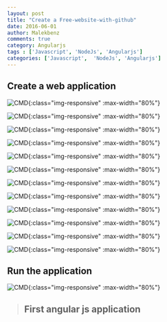 ```yaml
---
layout: post
title: "Create a Free-website-with-github" 
date: 2016-06-01
author: Malekbenz
comments: true
category: Angularjs
tags : ['Javascript', 'NodeJs', 'Angularjs']
categories: ['Javascript',  'NodeJs', 'Angularjs']
---
```



## Create a web application  

![CMD](/images/github/01.png){:class="img-responsive" :max-width="80%"}

![CMD](/images/github/02.png){:class="img-responsive" :max-width="80%"}

![CMD](/images/github/03.png){:class="img-responsive" :max-width="80%"}

![CMD](/images/github/04.png){:class="img-responsive" :max-width="80%"}

![CMD](/images/github/05.png){:class="img-responsive" :max-width="80%"}

![CMD](/images/github/06.png){:class="img-responsive" :max-width="80%"}

![CMD](/images/github/07.png){:class="img-responsive" :max-width="80%"}

![CMD](/images/github/08.png){:class="img-responsive" :max-width="80%"}

![CMD](/images/github/09.png){:class="img-responsive" :max-width="80%"}

![CMD](/images/github/10.png){:class="img-responsive" :max-width="80%"}

![CMD](/images/github/11.png){:class="img-responsive" :max-width="80%"}

![CMD](/images/github/12.png){:class="img-responsive" :max-width="80%"}




## Run the application 
    

![CMD](/images/github/13.png){:class="img-responsive" :max-width="80%"}



>
> ## **First angular js application**
>